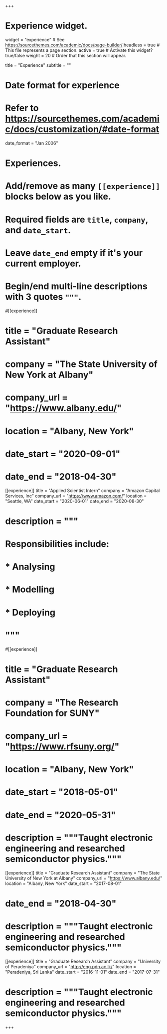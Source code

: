 +++
# Experience widget.
widget = "experience"  # See https://sourcethemes.com/academic/docs/page-builder/
headless = true  # This file represents a page section.
active = true  # Activate this widget? true/false
weight = 20  # Order that this section will appear.

title = "Experience"
subtitle = ""

# Date format for experience
#   Refer to https://sourcethemes.com/academic/docs/customization/#date-format
date_format = "Jan 2006"

# Experiences.
#   Add/remove as many `[[experience]]` blocks below as you like.
#   Required fields are `title`, `company`, and `date_start`.
#   Leave `date_end` empty if it's your current employer.
#   Begin/end multi-line descriptions with 3 quotes `"""`.

#[[experience]]
#  title = "Graduate Research Assistant"
#  company = "The State University of New York at Albany"
#  company_url = "https://www.albany.edu/"
#  location = "Albany, New York"
#  date_start = "2020-09-01"
# date_end = "2018-04-30"

[[experience]]
  title = "Applied Scientist Intern"
  company = "Amazon Capital Services, Inc"
  company_url = "https://www.amazon.com/"
  location = "Seattle, WA"
  date_start = "2020-06-01"
  date_end = "2020-08-30"
 # description = """
 # Responsibilities include:
 # 
 # * Analysing
 # * Modelling
 # * Deploying
 # """

#[[experience]]
#  title = "Graduate Research Assistant"
#  company = "The Research Foundation for SUNY"
#  company_url = "https://www.rfsuny.org/"
#  location = "Albany, New York"
#  date_start = "2018-05-01"
#  date_end = "2020-05-31"
#  description = """Taught electronic engineering and researched semiconductor physics."""

[[experience]]
  title = "Graduate Research Assistant"
  company = "The State University of New York at Albany"
  company_url = "https://www.albany.edu/"
  location = "Albany, New York"
  date_start = "2017-08-01"
#  date_end = "2018-04-30"
# description = """Taught electronic engineering and researched semiconductor physics."""

  
[[experience]]
  title = "Graduate Research Assistant"
  company = "University of Peradeniya"
  company_url = "http://eng.pdn.ac.lk/"
  location = "Peradeniya, Sri Lanka"
  date_start = "2016-11-01"
  date_end = "2017-07-31"
#  description = """Taught electronic engineering and researched semiconductor physics."""

+++
